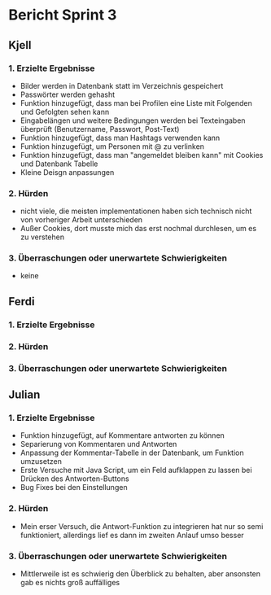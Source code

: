# Bericht Sprint 3

## Kjell

### 1. Erzielte Ergebnisse
- Bilder werden in Datenbank statt im Verzeichnis gespeichert
- Passwörter werden gehasht
- Funktion hinzugefügt, dass man bei Profilen eine Liste mit Folgenden und Gefolgten sehen kann
- Eingabelängen und weitere Bedingungen werden bei Texteingaben überprüft (Benutzername, Passwort, Post-Text)
- Funktion hinzugefügt, dass man Hashtags verwenden kann 
- Funktion hinzugefügt, um Personen mit @ zu verlinken
- Funktion hinzugefügt, dass man "angemeldet bleiben kann" mit Cookies und Datenbank Tabelle
- Kleine Deisgn anpassungen


### 2. Hürden
- nicht viele, die meisten implementationen haben sich technisch nicht von vorheriger Arbeit unterschieden
- Außer Cookies, dort musste mich das erst nochmal durchlesen, um es zu verstehen

### 3. Überraschungen oder unerwartete Schwierigkeiten
- keine

## Ferdi

### 1. Erzielte Ergebnisse


### 2. Hürden


### 3. Überraschungen oder unerwartete Schwierigkeiten


## Julian

### 1. Erzielte Ergebnisse
- Funktion hinzugefügt, auf Kommentare antworten zu können
- Separierung von Kommentaren und Antworten
- Anpassung der Kommentar-Tabelle in der Datenbank, um Funktion umzusetzen
- Erste Versuche mit Java Script, um ein Feld aufklappen zu lassen bei Drücken des Antworten-Buttons
- Bug Fixes bei den Einstellungen


### 2. Hürden
- Mein erser Versuch, die Antwort-Funktion zu integrieren hat nur so semi funktioniert, allerdings lief es dann im zweiten Anlauf umso besser

### 3. Überraschungen oder unerwartete Schwierigkeiten
- Mittlerweile ist es schwierig den Überblick zu behalten, aber ansonsten gab es nichts groß auffälliges


